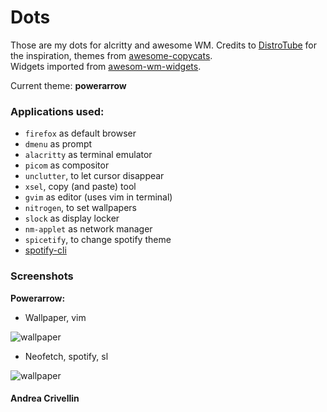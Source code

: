 # Dots

Those are my dots for alcritty and awesome WM.
Credits to [DistroTube](https://www.youtube.com/channel/UCVls1GmFKf6WlTraIb_IaJg) for the inspiration, themes from [awesome-copycats](https://github.com/lcpz/awesome-copycats). <br/>
Widgets imported from [awesom-wm-widgets](https://github.com/streetturtle/awesome-wm-widgets).

Current theme: **powerarrow**

### Applications used:

* `firefox` as default browser
* `dmenu` as prompt
* `alacritty` as terminal emulator
* `picom` as compositor
* `unclutter`, to let cursor disappear
* `xsel`, copy (and paste) tool
* `gvim` as editor (uses vim in terminal)
* `nitrogen`, to set wallpapers
* `slock` as display locker
* `nm-applet` as network manager
* `spicetify`, to change spotify theme
* [spotify-cli](https://gist.github.com/fa6258f3ff7b17747ee3.git)

### Screenshots

**Powerarrow:** <br/>

* Wallpaper, vim

![wallpaper](../master/screenshots/powerarrow/manjaro_awesome_1.png)

* Neofetch, spotify, sl

![wallpaper](../master/screenshots/powerarrow/manjaro_awesome_2.png)

#### Andrea Crivellin
